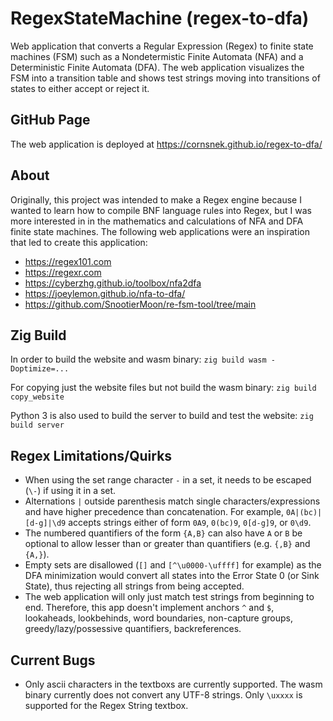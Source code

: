 # RegexStateMachine (regex-to-dfa)
Web application that converts a Regular Expression (Regex) to finite state machines (FSM) such as a Nondetermistic Finite Automata (NFA) and a Deterministic Finite Automata (DFA). The web application visualizes the FSM into a transition table and shows test strings moving into transitions of states to either accept or reject it.

## GitHub Page
The web application is deployed at https://cornsnek.github.io/regex-to-dfa/

## About
Originally, this project was intended to make a Regex engine because I wanted to learn how to compile BNF language rules into Regex, but I was more interested in in the mathematics and calculations of NFA and DFA finite state machines. The following web applications were an inspiration that led to create this application:
- https://regex101.com
- https://regexr.com
- https://cyberzhg.github.io/toolbox/nfa2dfa
- https://joeylemon.github.io/nfa-to-dfa/
- https://github.com/SnootierMoon/re-fsm-tool/tree/main

## Zig Build
In order to build the website and wasm binary: `zig build wasm -Doptimize=...`

For copying just the website files but not build the wasm binary: `zig build copy_website`

Python 3 is also used to build the server to build and test the website: `zig build server`

## Regex Limitations/Quirks
- When using the set range character `-` in a set, it needs to be escaped (`\-`) if using it in a set.
- Alternations `|` outside parenthesis match single characters/expressions and have higher precedence than concatenation. For example, `0A|(bc)|[d-g]|\d9` accepts strings either of form `0A9`, `0(bc)9`, `0[d-g]9`, or `0\d9`.
- The numbered quantifiers of the form `{A,B}` can also have `A` or `B` be optional to allow lesser than or greater than quantifiers (e.g. `{,B}` and `{A,}`).
- Empty sets are disallowed (`[]` and `[^\u0000-\uffff]` for example) as the DFA minimization would convert all states into the Error State 0 (or Sink State), thus rejecting all strings from being accepted.
- The web application will only just match test strings from beginning to end. Therefore, this app doesn't implement anchors `^` and `$`, lookaheads, lookbehinds, word boundaries, non-capture groups, greedy/lazy/possessive quantifiers, backreferences.

## Current Bugs
- Only ascii characters in the textboxs are currently supported. The wasm binary currently does not convert any UTF-8 strings. Only `\uxxxx` is supported for the Regex String textbox.